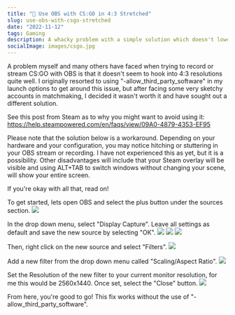 ```yaml
---
title: "👾 Use OBS with CS:GO in 4:3 Stretched"
slug: use-obs-with-csgo-stretched
date: "2022-11-12"
tags: Gaming
description: A whacky problem with a simple solution which doesn't lower your trust rating!
socialImage: images/csgo.jpg
---
```


A problem myself and many others have faced when trying to record or stream CS:GO with OBS is that it doesn't seem to hook into 4:3 resolutions quite well. I originally resorted to using "-allow_third_party_software" in my launch options to get around this issue, but after facing some very sketchy accounts in matchmaking, I decided it wasn't worth it and have sought out a different solution.

See this post from Steam as to why you might want to avoid using it:
https://help.steampowered.com/en/faqs/view/09A0-4879-4353-EF95

Please note that the solution below is a workaround. Depending on your hardware and your configuration, you may notice hitching or stuttering in your OBS stream or recording. I have not experienced this as yet, but it is a possibility. Other disadvantages will include that your Steam overlay will be visible and using ALT+TAB to switch windows without changing your scene, will show your entire screen.

If you're okay with all that, read on!

To get started, lets open OBS and select the plus button under the sources section.
![](/images/obs-0.png)

In the drop down menu, select "Display Capture". Leave all settings as default and save the new source by selecting "OK".
![](/images/obs-1.png)
![](/images/obs-2.png)
![](/images/obs-3.png)

Then, right click on the new source and select "Filters".
![](/images/obs-4.png)

Add a new filter from the drop down menu called "Scaling/Aspect Ratio".
![](/images/obs-5.png)

Set the Resolution of the new filter to your current monitor resolution, for me this would be 2560x1440. Once set, select the "Close" button.
![](/images/obs-6.png)

From here, you're good to go! This fix works without the use of "-allow_third_party_software".
